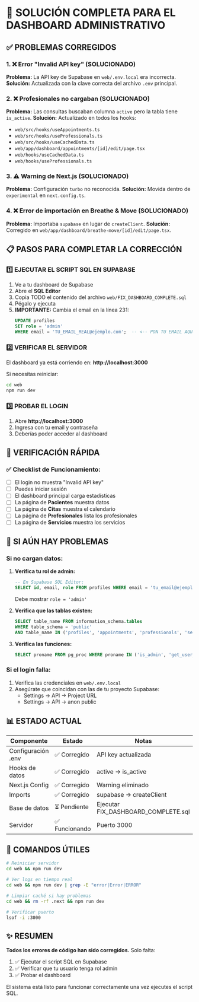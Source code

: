 # 🔧 SOLUCIÓN COMPLETA PARA EL DASHBOARD ADMINISTRATIVO

## ✅ PROBLEMAS CORREGIDOS

### 1. ❌ Error "Invalid API key" (SOLUCIONADO)
**Problema:** La API key de Supabase en `web/.env.local` era incorrecta.
**Solución:** Actualizada con la clave correcta del archivo `.env` principal.

### 2. ❌ Profesionales no cargaban (SOLUCIONADO)
**Problema:** Las consultas buscaban columna `active` pero la tabla tiene `is_active`.
**Solución:** Actualizado en todos los hooks:
- `web/src/hooks/useAppointments.ts`
- `web/src/hooks/useProfessionals.ts`
- `web/src/hooks/useCachedData.ts`
- `web/app/dashboard/appointments/[id]/edit/page.tsx`
- `web/hooks/useCachedData.ts`
- `web/hooks/useProfessionals.ts`

### 3. ⚠️ Warning de Next.js (SOLUCIONADO)
**Problema:** Configuración `turbo` no reconocida.
**Solución:** Movida dentro de `experimental` en `next.config.ts`.

### 4. ❌ Error de importación en Breathe & Move (SOLUCIONADO)
**Problema:** Importaba `supabase` en lugar de `createClient`.
**Solución:** Corregido en `web/app/dashboard/breathe-move/[id]/edit/page.tsx`.

## 📋 PASOS PARA COMPLETAR LA CORRECCIÓN

### 1️⃣ EJECUTAR EL SCRIPT SQL EN SUPABASE

1. Ve a tu dashboard de Supabase
2. Abre el **SQL Editor**
3. Copia TODO el contenido del archivo `web/FIX_DASHBOARD_COMPLETE.sql`
4. Pégalo y ejecuta
5. **IMPORTANTE:** Cambia el email en la línea 231:
   ```sql
   UPDATE profiles 
   SET role = 'admin' 
   WHERE email = 'TU_EMAIL_REAL@ejemplo.com';  -- <-- PON TU EMAIL AQUÍ
   ```

### 2️⃣ VERIFICAR EL SERVIDOR

El dashboard ya está corriendo en: **http://localhost:3000**

Si necesitas reiniciar:
```bash
cd web
npm run dev
```

### 3️⃣ PROBAR EL LOGIN

1. Abre **http://localhost:3000**
2. Ingresa con tu email y contraseña
3. Deberías poder acceder al dashboard

## 🎯 VERIFICACIÓN RÁPIDA

### ✅ Checklist de Funcionamiento:

- [ ] El login no muestra "Invalid API key"
- [ ] Puedes iniciar sesión
- [ ] El dashboard principal carga estadísticas
- [ ] La página de **Pacientes** muestra datos
- [ ] La página de **Citas** muestra el calendario
- [ ] La página de **Profesionales** lista los profesionales
- [ ] La página de **Servicios** muestra los servicios

## 🚨 SI AÚN HAY PROBLEMAS

### Si no cargan datos:

1. **Verifica tu rol de admin:**
   ```sql
   -- En Supabase SQL Editor:
   SELECT id, email, role FROM profiles WHERE email = 'tu_email@ejemplo.com';
   ```
   Debe mostrar `role = 'admin'`

2. **Verifica que las tablas existen:**
   ```sql
   SELECT table_name FROM information_schema.tables 
   WHERE table_schema = 'public' 
   AND table_name IN ('profiles', 'appointments', 'professionals', 'services', 'payments');
   ```

3. **Verifica las funciones:**
   ```sql
   SELECT proname FROM pg_proc WHERE proname IN ('is_admin', 'get_user_roles');
   ```

### Si el login falla:

1. Verifica las credenciales en `web/.env.local`
2. Asegúrate que coincidan con las de tu proyecto Supabase:
   - Settings → API → Project URL
   - Settings → API → anon public

## 📊 ESTADO ACTUAL

| Componente | Estado | Notas |
|------------|--------|-------|
| Configuración .env | ✅ Corregido | API key actualizada |
| Hooks de datos | ✅ Corregido | active → is_active |
| Next.js Config | ✅ Corregido | Warning eliminado |
| Imports | ✅ Corregido | supabase → createClient |
| Base de datos | ⏳ Pendiente | Ejecutar FIX_DASHBOARD_COMPLETE.sql |
| Servidor | ✅ Funcionando | Puerto 3000 |

## 🔄 COMANDOS ÚTILES

```bash
# Reiniciar servidor
cd web && npm run dev

# Ver logs en tiempo real
cd web && npm run dev | grep -E "error|Error|ERROR"

# Limpiar caché si hay problemas
cd web && rm -rf .next && npm run dev

# Verificar puerto
lsof -i :3000
```

## ✨ RESUMEN

**Todos los errores de código han sido corregidos.** Solo falta:

1. ✅ Ejecutar el script SQL en Supabase
2. ✅ Verificar que tu usuario tenga rol admin
3. ✅ Probar el dashboard

El sistema está listo para funcionar correctamente una vez ejecutes el script SQL.



